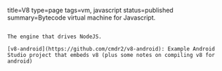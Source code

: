 title=V8
type=page
tags=vm, javascript
status=published
summary=Bytecode virtual machine for Javascript.
~~~~~~

The engine that drives NodeJS.

[v8-android](https://github.com/cmdr2/v8-android): Example Android Studio project that embeds v8 (plus some notes on compiling v8 for android)

